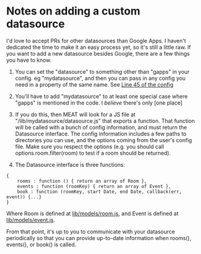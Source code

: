 # Notes on adding a custom datasource

I'd love to accept PRs for other datasources than Google Apps. I haven't dedicated the time to make it an easy process yet, so it's still a little raw. If you want to add a new datasource besides Google, there are a few things you have to know.

1) You can set the "datasource" to something other than "gapps" in your config. eg "mydatasource", and then you can pass in any config you need in a property of the same name. See [Line 45 of the config](./lib/configTemplate.js#cl-45)

2) You'll have to add "mydatasource" to at least one special case where "gapps" is mentioned in the code. I _believe_ there's only [one place]

3) If you do this, then MEAT will look for a JS file at "/lib/mydatasource/datasource.js" that exports a function. That function will be called with a bunch of config information, and must return the Datasource interface. The config information includes a few paths to directories you can use, and the options coming from the user's config file. Make sure you respect the options (e.g. you should call options.room.filter(room) to test if a room should be returned).

4) The Datasource interface is three functions:

```
{
    rooms : function () { return an array of Room },
    events : function (roomKey) { return an array of Event },
    book : function (roomKey, start Date, end Date, callback(err, event)) {...}
}
```

Where Room is defined at [lib/models/room.js](./lib/models/room.js), and Event is defined at [lib/models/event.js](./lib/models/event.js).


From that point, it's up to you to communicate with your datasource periodically so that you can provide up-to-date information when rooms(), events(), or book() is called.
